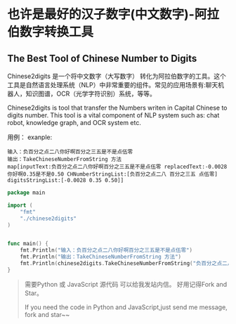 # 也许是最好的汉子数字(中文数字)-阿拉伯数字转换工具

## The Best Tool of Chinese Number to Digits 

Chinese2digits 是一个将中文数字（大写数字） 转化为阿拉伯数字的工具。这个工具是自然语言处理系统（NLP）中非常重要的组件。常见的应用场景有:聊天机器人，知识图谱，OCR（光学字符识别）系统，等等。

Chinese2digits is tool that transfer the Numbers writen in Capital Chinese to digits number. This tool is a vital component of NLP system such as: chat robot, knowledge graph, and OCR system etc.




用例：
exanple:
```
输入：负百分之点二八你好啊百分之三五是不是点伍零
输出：TakeChineseNumberFromString 方法
map[inputText:负百分之点二八你好啊百分之三五是不是点伍零 replacedText:-0.0028你好啊0.35是不是0.50 CHNumberStringList:[负百分之点二八 百分之三五 点伍零] digitsStringList:[-0.0028 0.35 0.50]]
```


``` go
package main

import (
	"fmt"
	"./chinese2digits"
)


func main() {
	fmt.Println("输入：负百分之点二八你好啊百分之三五是不是点伍零")
	fmt.Println("输出：TakeChineseNumberFromString 方法")
	fmt.Println(chinese2digits.TakeChineseNumberFromString("负百分之点二八你好啊百分之三五是不是点伍零", nil, true))
}

```

> 需要Python 或 JavaScript 源代码  可以给我发站内信。  好用记得Fork and Star。
>
> If you need the code in Python and JavaScript,just send me message, fork and star~~





